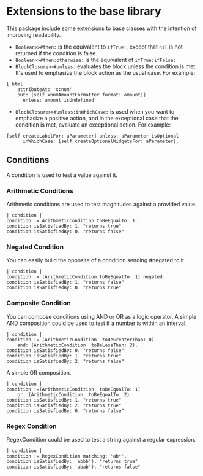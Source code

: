 # Extensions to the base library

This package include some extensions to base classes with the intention of improving readability.

- `Boolean>>#then:` is the equivalent to `ifTrue:`, except that `nil` is not returned if the condition is false.
- `Boolean>>#then:otherwise:` is the equivalent of `ifTrue:ifFalse:`
- `BlockClosure>>#unless:` evaluates the block unless the condition is met. It's used to emphasize the block action as the usual case. For example:

```smalltalk
[ html
    attributeAt: 'x:num'
    put: (self xnumAmountFormatter format: amount)]
      unless: amount isUndefined
```

- `BlockClosure>>#unless:inWhichCase:` is used when you want to emphasize a positive action, and in the exceptional case that the condition is met, evaluate an exceptional action.
For example:

```smalltalk
[self createLabelFor: aParameter] unless: aParameter isOptional
      inWhichCase: [self createOptionalWidgetsFor: aParameter].
```

## Conditions

A condition is used to test a value against it.

### Arithmetic Conditions

Arithmetic conditions are used to test magnitudes against a provided value.

```smalltalk
| condition |
condition := ArithmeticCondition toBeEqualTo: 1.
condition isSatisfiedBy: 1. "returns true"
condition isSatisfiedBy: 0. "returns false"
```

### Negated Condition

You can easily build the opposite of a condition sending #negated to it.

```smalltalk
| condition |
condition := (ArithmeticCondition toBeEqualTo: 1) negated.
condition isSatisfiedBy: 1. "returns false"
condition isSatisfiedBy: 0. "returns true"
```

### Composite Condition

You can compose conditions using AND or OR as a logic operator. A simple AND composition could be used to test if a number is within an interval.

```smalltalk
| condition |
condition := (ArithmeticCondition  toBeGreaterThan: 0)
    and: (ArithmeticCondition  toBeLessThan: 2).
condition isSatisfiedBy: 0. "returns false"
condition isSatisfiedBy: 1. "returns true"
condition isSatisfiedBy: 2. "returns false"
```

A simple OR composition.

```smalltalk
| condition |
condition :=(ArithmeticCondition  toBeEqualTo: 1)
    or: (ArithmeticCondition  toBeEqualTo: 2).
condition isSatisfiedBy: 1. "returns true"
condition isSatisfiedBy: 2. "returns true"
condition isSatisfiedBy: 0. "returns false"
```

### Regex Condition

RegexCondition could be used to test a string against a regular expression.

```smalltalk
| condition |
condition := RegexCondition matching: 'ab*'.
condition isSatisfiedBy: 'abbb'). "returns true"
condition isSatisfiedBy: 'abab'). "returns false"
```
